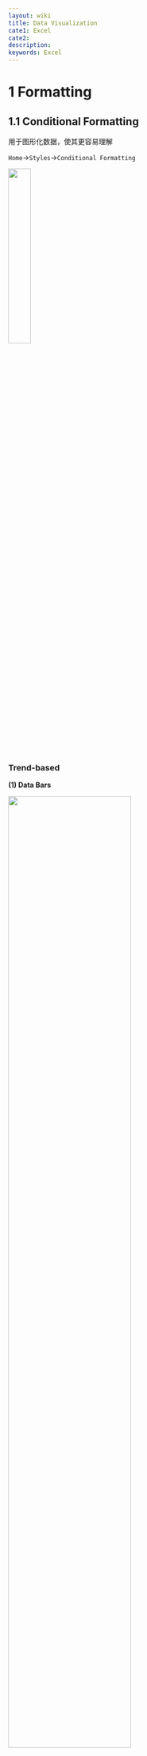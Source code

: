 ```yaml
---
layout: wiki
title: Data Visualization
cate1: Excel
cate2:
description: 
keywords: Excel
---
```


# 1 Formatting
## 1.1 Conditional Formatting
用于图形化数据，使其更容易理解

`Home`$\to$`Styles`$\to$`Conditional Formatting`

<img src="/images/2022-06/Snipaste_2022-06-05_19-58-59.png"  width="30%">

### Trend-based
**(1) Data Bars**

<img src="/images/2022-06/Snipaste_2022-06-05_20-00-53.png"  width="70%">

**(2) Color Scales**

<span style="background-color: yellow; color: black;">除了默认选项，这两种 Formatting 均可定制化，方法类似 *(3) Icon Sets* 中介绍的</span>
从蓝至红表示数据由大至小

<img src="/images/2022-06/Snipaste_2022-06-05_20-02-06.png"  width="70%">

**Icon Sets**

首先将表格最右侧一列表示变化幅度的数据复制一遍 ()

<img src="/images/2022-06/Snipaste_2022-06-05_20-05-12.png"  width="70%">

再选中该列并点击 `Icon Sets`，之后我们发现 -0.2% 与 0.4% 这两个数据也被赋予黄色箭头，这与我们所预想的红表示下降、绿色表示上升以及黄色表示不变不符合

<img src="/images/2022-06/Snipaste_2022-06-05_20-06-13.png"  width="70%">

因此需要修改图标的规则。点击 `Conditional Formatting`$\to$`Manage Rules`，在红框中选择 `This Worksheet`，随后点击编辑刚刚创建的 Icon Set

<img src="/images/2022-06/Snipaste_2022-06-05_20-10-44.png"  width="70%">

在弹窗中如图进行修改

<img src="/images/2022-06/Snipaste_2022-06-05_20-12-32.png"  width="70%">

完成后效果 Perfect!

<img src="/images/2022-06/Snipaste_2022-06-05_20-13-19.png"  width="70%">



### Value-based
**(1) Top/Bottom Rules**

前n个、后n个、前n%、后n%...

<img src="/images/2022-06/Snipaste_2022-06-06_09-12-02.png"  width="50%">

**(2) Highlight Cells Rules**

查重、设定范围或阈值...

<img src="/images/2022-06/Snipaste_2022-06-06_09-14-43.png"  width="50%">



### Interactive Visualization
通过自定义 Rules 可以实现一些很棒的效果。
#### .1 单元格与单元格交互

实现效果: 在左上角 List 框内选中任意一个州的名字，地图中对应的黑点就会亮起来

<img src="/images/2022-06/Snipaste_2022-06-06_09-19-07.png"  width="70%">

首先把地图移开，不难发现实现的原理就在于使包含字符的这些单元格，当检测到自身与左上角的选择框一样时，就变成黄色。点击 `Conditional Formatting`$\to$`New Rule...`，并完成如下设置（注意: 单元格 `O11` 不要固定，因为之后还需要把这个公式应用到其他单元格中）

<img src="/images/2022-06/Snipaste_2022-06-06_09-25-02.png"  width="100%">

首先单击选中刚刚定义 Formula 的单元格 `O11`，再单击下图中的 `Format Painter`，当出现一个刷子一样的光标时，框选整个目标区域。完成

<img src="/images/2022-06/Snipaste_2022-06-06_09-29-23.png"  width="50%">


#### .2 单元格与行列交互

实现效果: 在右上角 List 框内选中任意一个州的名字，表格中对应的行就会被蓝色高亮显示（并且不会覆盖原有的红色高亮）

<img src="/images/2022-06/Snipaste_2022-06-06_10-24-31.png"  width="100%">

首先框选出表格区域，在自定义公式中输入 `$B5`，这里固定列是因为想把这个 Format 应用到所选表格的所有行

<img src="/images/2022-06/Snipaste_2022-06-06_10-22-42.png"  width="100%">

随后在 `Conditional Formatting`$\to$`Manage Rules...` 中通过点击上下箭头，把红色高亮的显示优先级调高

<img src="/images/2022-06/Snipaste_2022-06-06_10-23-40.png"  width="70%">


#### .3 图标与其他元素交互

实现效果，点击代表州的圆形，选择框 `K1` 就会变成对应州的名字，从而进一步地实现对于圆形的黄色高亮（详见 *(1) 单元格与单元格交互*）,以及对于表格区域数据的蓝色高亮（详见 *(2) 单元格与行列交互*）

<img src="/images/2022-06/Snipaste_2022-06-06_10-58-51.png"  width="100%">

这一步需要应用到 `宏(Macro)`

**(1) 首选激活宏选项**
- 另存为文件为 Macro-Enabled
- 打开 `Excel Options`，勾选 `Developer`

<img src="/images/2022-06/Snipaste_2022-06-06_10-34-27.png"  width="70%">

<img src="/images/2022-06/Snipaste_2022-06-06_10-36-06.png"  width="100%">

**(2) 录制宏**
- 点击 `Record Macro`，为宏命名并指定快捷键，然后点击 `OK` 进入录制
- <span style="background-color: yellow; color: black;">这个宏需要实现的效果: 在 `K1`（即选择框）中输入字符 "NT"</span>
- 录制过程: 首先点击 `K1`，再输入 "NT"，最后按下回车键
- 点击菜单栏中的 `Stop Recording` 结束录制

<img src="/images/2022-06/Snipaste_2022-06-06_10-40-00.png"  width="70%">

然后需要把刚刚定义的宏应用到其他所有的州
- 首先打开进入编辑界面（这是一个 VB 编译器）
- 在代码框中可以看到先前定义的 `NT()` 宏，把这个宏复制应用到其他州，这个过程需要一定的适应性修改

<img src="/images/2022-06/Snipaste_2022-06-06_10-48-09.png"  width="70%">
<img src="/images/2022-06/Snipaste_2022-06-06_10-50-40.png"  width="50%">

**(3) 绑定宏**

最后我们需要把宏操作与点击图标的操作绑定
- 选中一个圆形图标，例如选中 "NT" 州对应的圆圈
- 右键单击圆圈$\to$`Assign Macro...`
- 在弹窗中选择需要绑定的名为 "NT" 的宏

完成！之后只要把鼠标移动到圆形的上方，光标就会变成一个手，此时点一下就能够实现最初设想的效果




## 1.2 Sparkline & Shape

**(1) Sparkline**

这是一种缩小化的显示数据图表的方式

- 点击菜单栏 `Insert`$\to$`Sparklines`$\to$`Column`
- 在弹窗中选择数据区域，以及显示 Sparkilines 的区域

<img src="/images/2022-06/Snipaste_2022-06-06_13-08-42.png"  width="70%">

还可以进一步美化显示效果，例如使数值最大的变成红色

<img src="/images/2022-06/Snipaste_2022-06-06_15-03-56.png"  width="50%">

以上展示了柱状图，还能创建线图，方法类似

**(2) Shape**

形状可以使我们的数据可视化更加优雅。

例如，书接上文，在[这里](#3-图标与其他元素交互)我们已经完成了一个非常优雅的效果，即通过点击地图上的表示州的圆圈，就能够使之高亮，并在左侧表格中也高亮显示对应州的数据。这些实现的关键当点击任一圆圈时，选择框内都能显示出该圆圈指向的州

<img src="/images/2022-06/Snipaste_2022-06-06_15-13-30.png"  width="100%">

更进一步的，我们想要在这张图上显示更多的数据: 例如下边这张表中的三列数据

<img src="/images/2022-06/Snipaste_2022-06-06_15-18-25.png"  width="60%">

- 首先使用 `VLOOPUP()` 从上表中提取选择框 `K1` 所显示的州的三个数据
- 然后点击菜单栏 `Insert`$\to$`Illustrations`$\to$`Shapes` 选择一个形状
- 把这个形状复制成三个（对应需要显示的三个数据）
- 全选这三个形状，如下图，点击 `Align Bottom`$\to$`Distribute Horizontally` 

<img src="/images/2022-06/Snipaste_2022-06-06_15-27-05.png"  width="80%">

完美排列！最后在每个形状的 Formula Bar 中输入其对应的单元格，完成

<img src="/images/2022-06/Snipaste_2022-06-06_15-30-14.png"  width="70%">




## 1.3 Custom number format

对于如下列，我们希望正数显示为绿色，负数红色，零则不显示

<img src="/images/2022-06/Snipaste_2022-06-06_15-47-20.png"  width="15%">

- 首先框选目标区域
- 点击如图步骤二所指示的箭头图表
- 在弹窗如图步骤三所指示的框中输入 `格式信息`

<img src="/images/2022-06/Snipaste_2022-06-06_15-54-02.png"  width="100%">

```cs
// 格式信息
Positive;[Negative];[Zero];[Text]

// 例如
// 以下表示正数是绿色，负数红色，零则不显示
[Green]0.00%;[Red]-0.00%;

// 还可以吧数字换成图表，例如用上箭头表示增加，下箭头表示减少
// 还可以指定具体的范围
[>0.01][Green]arrow_up;[<-0.01][Red]arrow_down;[Black]
```



---



# 2 Charting Techniques
## 2.1 Column Chart
下图是一张非常高效的图，清晰地反映了每十年的:
- 排放物的各种来源的比例
- 排放物总量
- 排放物总量的增幅

那么怎么从如下这张数据表中画出这样的图呢?

<img src="/images/2022-06/Snipaste_2022-06-06_19-09-33.png"  width="100%">

那么怎么从如下这张数据表中画出这样的图呢?

<img src="/images/2022-06/Snipaste_2022-06-06_19-15-02.png"  width="100%">

**(1) 创建普通柱状图**
- 框选数据区域，插入一张简单的 `2D Column`

<img src="/images/2022-06/Snipaste_2022-06-06_19-17-20.png"  width="70%">

**(2) 修改为堆叠式柱状图**
- 点击菜单栏`Chart Design`$\to$`Change Chart Type`，选择 `Stacked Column`
- 双击一个色块，然后在右侧窗口减小 `Gap Width` 至 50%

<img src="/images/2022-06/Snipaste_2022-06-06_19-23-34.png"  width="70%">

**(3) 修改横/纵坐标**
- 修改横坐标: 点击`Select Data`$\to$编辑横坐标$\to$框选第一列年份为横坐标
- 修改纵坐标: 点击纵坐标$\to$在右侧窗口中把 `Display units` 改为 Billions

<img src="/images/2022-06/Snipaste_2022-06-06_19-25-38.png"  width="100%">

**(4) 添加表示增幅的数据作为趋势线**
- 框选最后一列数据$\to$`Ctrl+C`$\to$选中图表$\to$`Ctrl+V`。此时虽然数据被添加进来的，但仍然是以 Stack Column 格式，并且因为数据太小根本看不出来了
- 添加 Secondary axis: 打开`Change Chart Type`，按照下图完成操作。完成

<img src="/images/2022-06/Snipaste_2022-06-06_19-35-51.png"  width="70%">




## 2.2 Pie Chart
**(1) 普通的饼图**
- 框选数据区域，插入 `2D Pie`
- 修改 Layout: 菜单栏 `Chart Design`$\to$`Quick Layout`$\to$选择一种显示比例的
- 去掉标题，修改字体
- 插入一张图片放到中心位置: 选中图表$\to$菜单栏 `Insert`$\to$`Illustrations`$\to$`Pictures`

<img src="/images/2022-06/Snipaste_2022-06-07_09-27-57.png"  width="70%">

**(2) Doughnuts: 空心饼图与双圈饼图**

实现效果: 同时包含排放信息与人口信息

<img src="/images/2022-06/Snipaste_2022-06-07_10-00-22.png"  width="50%">

首先创建 Doughnuts:
- 复制 *(1) 普通的饼图* 的结果，并修改图表类型

<img src="/images/2022-06/Snipaste_2022-06-07_09-40-00.png"  width="70%">

随后添加人口数据: 上一步做完后会产生一个双环图，每个环包含一样的数据
- 菜单栏 `Chart Design`$\to$`Select Data`
- 编辑弹窗左侧的数据区域，使得第一环（内环）显示排量，外环显示人口

<img src="/images/2022-06/Snipaste_2022-06-07_09-43-31.png"  width="100%">

最后进行美化:
- 去掉外层的 Legend
- 插入两个文本框，靠近外层的显示 Population，内层则为 Emissions
- 如下图1: 调整中间空白圆形的大小，需要双击一个色块才能打开右侧栏目
- 如下图2: 调整每个外圈色块的透明度


<img src="/images/2022-06/Snipaste_2022-06-07_09-58-41.png"  width="70%">

<img src="/images/2022-06/Snipaste_2022-06-07_09-59-19.png"  width="70%">

**(3) 非常酷炫的饼图**

实现效果: 显示某国家在减排上的进步程度

<img src="/images/2022-06/Snipaste_2022-06-07_10-32-42.png"  width="40%">

首先选择一长列（大概60行）包含相同数字的数据，并创建 Doughnut。在取消 Label 和 Legend、修改颜色以及空心圆的大小后，效果如下:

<img src="/images/2022-06/Snipaste_2022-06-07_10-03-28.png"  width="70%">

随后把国家名及其对应的减排数据添加进去，此时呈现出内外双圈

<img src="/images/2022-06/Snipaste_2022-06-07_10-17-59.png"  width="70%">

最后把外环数据叠放到内环之上，并使表示 %Offset 的那部分圆环透明
- 如下图1: 使用 Secondary Axis 实现叠放
- 如下图2: 使表示 %Offset 的那部分圆环透明

<img src="/images/2022-06/Snipaste_2022-06-07_10-20-44.png"  width="100%">

<img src="/images/2022-06/Snipaste_2022-06-07_10-30-45.png"  width="70%">



## 2.3 Line Chart

实现效果: 根据已知数据（1960-2018）画出CO2浓度变化图，并预测10年后的浓度

<img src="/images/2022-06/Snipaste_2022-06-07_13-22-55.png"  width="100%">


首先选择数据区域（二氧化碳浓度），适当更改一下表格样式

<img src="/images/2022-06/Snipaste_2022-06-07_12-50-30.png"  width="100%">

调整坐标轴
- 横坐标: 选择年份数据列作为横坐标，并改成纵向显示
- 纵坐标: 修改范围，从 300 开始

<img src="/images/2022-06/Snipaste_2022-06-07_12-54-27.png"  width="100%">

显示最新数据的数值: 
- 如下图1: 放大图表，在最后一段绿线的后半部分，有间隔地点击两次
- 如下图2: 完成上一步后曲线的最右端会出现一个小方框，后勾选 `Data Labels`

<img src="/images/2022-06/Snipaste_2022-06-07_13-01-00.png"  width="60%">

<img src="/images/2022-06/Snipaste_2022-06-07_13-03-16.png"  width="70%">

画趋势线:
- 如下图1: 打开右侧关于趋势线的栏目
- 如下图2: 首先勾选显示 `R-square`（该数值越接近1说明拟合越好），然后选择一个 $R^2$ 最接近1的拟合方式，最后勾选显示公式

<img src="/images/2022-06/Snipaste_2022-06-07_13-06-43.png"  width="70%">

<img src="/images/2022-06/Snipaste_2022-06-07_13-09-56.png"  width="70%">

预测十年后的数据:
- 首先在上图右下角的 `Forcast`$\to$`Forward` 输入 10
- 对于趋势线公式 $y=ax^2+bx+c$, $x=1$ 指的是第一年（1960），因此计算十年后（2028）预测值只需把 $x=69$ 带入公式
- 最后取消显示公式，并把通过插入文本框来显示预测值


**修改日期显示**

修改日期间隔

<img src="/images/2022-06/Snipaste_2022-06-08_10-00-43.png"  width="70%">

修改日期显示格式

<img src="/images/2022-06/Snipaste_2022-06-08_10-01-28.png"  width="70%">


## 2.4 Area Chart

**(1) Normal Area Chart**

左侧是一张表示长期二氧化碳浓度的线图，可以很方便地将其转化为面积图

<img src="/images/2022-06/Snipaste_2022-06-07_14-51-00.png"  width="100%">

**(2) Stacked Area Chart**

堆叠面积图能很好地处理那种乱七八糟的线图

<img src="/images/2022-06/Snipaste_2022-06-07_14-55-29.png"  width="100%">

**(3) 100% Stacked Area Chart**

这种图能显示比例的变化，相当于给饼图添加了一个时空维度

<img src="/images/2022-06/Snipaste_2022-06-07_15-00-13.png"  width="100%">

进一步美化: 将 Legend 显示在图中
- 首先勾选 `Data Labels`，会出现像红框2那样好几条密密麻麻的数据
- 然后在右侧栏目勾选 `Series Name`，取消勾选 `Value`

<img src="/images/2022-06/Snipaste_2022-06-07_15-03-43.png"  width="100%">




## 2.5 Scatter & Bubble Chart

**(1) Scatter Chart**

散点图可以显示两列数据，并反映其关系

<img src="/images/2022-06/Snipaste_2022-06-07_15-27-08.png"  width="100%">

**(2) Bubble Chart**

而气泡图可以在散点图的基础上，通过气泡大小再显示一列数据（例如表示人口）
- 首先转换成 `3-D Bubble`，此时所有球都一样大
- 菜单栏 `Chart Design`$\to$`Select Data`$\to$左半边的 `Edit`$\to$在弹窗中将 `Series bubble size` 与 Population 列进行绑定

<img src="/images/2022-06/Snipaste_2022-06-07_15-30-50.png"  width="70%">

<img src="/images/2022-06/Snipaste_2022-06-07_15-34-17.png"  width="70%">

更进一步的，还可以用多种颜色的气泡来表示分类。例如下图中用不同颜色分别代表了五大洲。同时，由于亚洲有中印两个人口大国（大圈圈），因此在左侧数据栏中把 Aisa 移到了最上边（也就是在显示的时候作为最底层）

<img src="/images/2022-06/Snipaste_2022-06-07_15-37-52.png"  width="100%">



## 2.6 Hierarchy Chart

有两种图能够表示层级关系

**(1) Sunburst Chart**

<img src="/images/2022-06/Snipaste_2022-06-08_18-20-48.png"  width="70%">

**(2) Treemap**

<img src="/images/2022-06/Snipaste_2022-06-08_18-22-50.png"  width="70%">



## 2.7 Waterfall & Funnel Chart
**(1) Waterfall Chart**

瀑布图之于普通的柱状图，区别在于它基于的是数据的变化值而不是数据本身，因此能更好地反映 X-Labels 对于数据的影响（例如，下图很好地反映了各个国家对于欧洲人口增长的影响）

<img src="/images/2022-06/Snipaste_2022-06-08_18-33-25.png"  width="100%">

但是，上图存在一个问题: 最左下角表示总体人口增长的数据，在瀑布图中被错误得画成了最高的那一段。因此需要选中那一段$\to$右键单击$\to$`Set as Total`

<img src="/images/2022-06/Snipaste_2022-06-08_18-37-50.png"  width="70%">

<img src="/images/2022-06/Snipaste_2022-06-08_18-39-04.png"  width="70%">

**(2) Funnel Chart**

漏斗图很适合显示一些逐层缩减的关系，比如学生数量从本科到master再到phd逐层减少，再例如塑料数量从最开始的生产到废弃到泄漏再到流入海洋逐渐减少

<img src="/images/2022-06/Snipaste_2022-06-08_18-45-02.png"  width="70%">



## 2.8 Geospatial Chart

非常酷炫，但是国内好像不支持显示地图 `Sorry, map charts aren't supported for your location`

## Custom Chart Techniques

以人口图为例，希望实现如下非常 Amazing 的效果: 展示1996-2019之间英国人口的男女以及年龄比例的变化

<img src="/images/2022-06/GIF_20220608.gif"  width="70%">


首先需要将一个性别的数据变成负数，这样的话两个性别才能一左一右显示
- 在任一单元格中输入 -1$\to$`Ctrl+C`复制这个单元格
- 选中女性数据列 `Ctrl+Shift+Down`
- 点击左上角的 `Paste`$\to$`Paste Special`
- 在弹窗中完成如下点选

<img src="/images/2022-06/Snipaste_2022-06-08_19-24-33.png"  width="100%">

随后点击插入 `2-D Bar`，此时的杆状图存在一个很明显的问题: 表示男性和女性的杆是错开的，没在一条直线上

<img src="/images/2022-06/Snipaste_2022-06-08_19-54-46.png"  width="70%">

修改图的格式:
- 下图1: 将 `Series Overlap` 修改为百分百，并缩小 `Gap Width`
- 下图2: 将纵坐标轴放到图的左侧
- 下图3: 将横坐标轴的负数上的负号去掉（通过设置 `Format Code`）

<img src="/images/2022-06/Snipaste_2022-06-08_20-18-33.png"  width="100%">

<img src="/images/2022-06/Snipaste_2022-06-08_20-34-30.png"  width="100%">

<img src="/images/2022-06/Snipaste_2022-06-08_20-36-35.png"  width="100%">

将图的标题与一个单元格绑定，使其能够随着选择年份的变化而变化

<img src="/images/2022-06/Snipaste_2022-06-08_20-41-18.png"  width="100%">

最后要设置两个按钮:
- 按钮1 "Animate": 从1996-2019逐年显示人口比例的变化
- 按钮2 "Reset": 从2019还原至1996

Macro 设置如下，而后再将这些宏与按钮绑定

<img src="/images/2022-06/Snipaste_2022-06-08_20-43-41.png"  width="70%">

<img src="/images/2022-06/GIF_20220608.gif"  width="70%">

## Creative Chart Techniques

创建一个汽车仪表盘图，用于表示某年海平面上升问题的严重程度

<img src="/images/2022-06/Snipaste_2022-06-09_09-27-13.png"  width="70%">

首先绘制仪表盘: 
- 下图1: 插入 Doughnut 图，并旋转一定角度
- 下图2: 将下面半圈隐去（设为 `No fill`），将上边半圈设置为渐变色，并取消白色的分割线（Border）

<img src="/images/2022-06/Snipaste_2022-06-09_09-05-59.png"  width="70%">

<img src="/images/2022-06/Snipaste_2022-06-09_09-15-14.png"  width="70%">

其次绘制仪表指针:
- 下图1: 红框1表示指针的位置，红框2表示指针的宽度，红框3表示剩下的圆环
- 下图2: 将指针数据插入仪表盘图
- 下图3: 先将除了表示指针之外的圆环隐去，再通过设置 secondary axis 是两个环重合，最后把通过指针图设置为 Pie Chart 以显示整根指针

<img src="/images/2022-06/Snipaste_2022-06-09_09-19-09.png"  width="70%">

<img src="/images/2022-06/Snipaste_2022-06-09_09-22-27.png"  width="70%">

<img src="/images/2022-06/Snipaste_2022-06-09_09-24-31.png"  width="100%">


